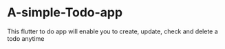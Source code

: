 # A-simple-Todo-app
This flutter to do app will enable you to create, update, check and delete  a todo anytime

